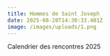 ```yaml
---
title: Hommes de Saint Joseph
date: 2025-08-28T14:30:33.401Z
image: /images/uploads/1.png
---
```

C﻿alendrier des rencontres 2025